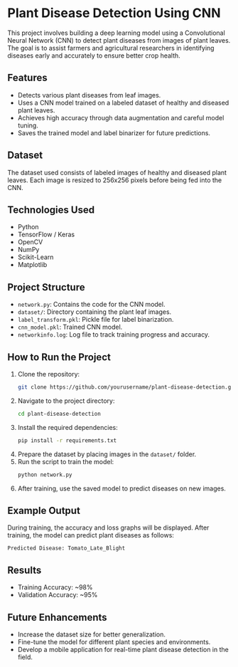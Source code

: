 # Plant Disease Detection Using CNN

This project involves building a deep learning model using a Convolutional Neural Network (CNN) to detect plant diseases from images of plant leaves. The goal is to assist farmers and agricultural researchers in identifying diseases early and accurately to ensure better crop health.

## Features
- Detects various plant diseases from leaf images.
- Uses a CNN model trained on a labeled dataset of healthy and diseased plant leaves.
- Achieves high accuracy through data augmentation and careful model tuning.
- Saves the trained model and label binarizer for future predictions.

## Dataset
The dataset used consists of labeled images of healthy and diseased plant leaves. Each image is resized to 256x256 pixels before being fed into the CNN.

## Technologies Used
- Python
- TensorFlow / Keras
- OpenCV
- NumPy
- Scikit-Learn
- Matplotlib

## Project Structure
- `network.py`: Contains the code for the CNN model.
- `dataset/`: Directory containing the plant leaf images.
- `label_transform.pkl`: Pickle file for label binarization.
- `cnn_model.pkl`: Trained CNN model.
- `networkinfo.log`: Log file to track training progress and accuracy.

## How to Run the Project
1. Clone the repository:
   ```bash
   git clone https://github.com/yourusername/plant-disease-detection.git
   ```
2. Navigate to the project directory:
   ```bash
   cd plant-disease-detection
   ```
3. Install the required dependencies:
   ```bash
   pip install -r requirements.txt
   ```
4. Prepare the dataset by placing images in the `dataset/` folder.
5. Run the script to train the model:
   ```bash
   python network.py
   ```
6. After training, use the saved model to predict diseases on new images.

## Example Output
During training, the accuracy and loss graphs will be displayed. After training, the model can predict plant diseases as follows:
```plaintext
Predicted Disease: Tomato_Late_Blight
```

## Results
- Training Accuracy: ~98%
- Validation Accuracy: ~95%

## Future Enhancements
- Increase the dataset size for better generalization.
- Fine-tune the model for different plant species and environments.
- Develop a mobile application for real-time plant disease detection in the field.


